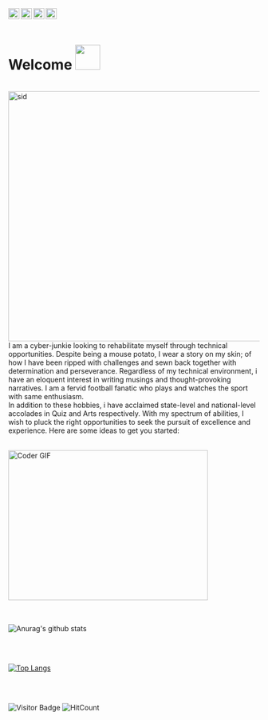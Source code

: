 <a href="https://www.linkedin.com/in/iamsiddharthdas/">
  <img align="left" alt="Siddharth Das - LinkedIn" width="22px" src="https://cdn.jsdelivr.net/npm/simple-icons@v3/icons/linkedin.svg"/>
</a>
<a href="mailto:siddharthdas2203@gmail.com">
  <img align="left" alt="Siddharth Das - Gmail" width="22px" src="https://cdn.jsdelivr.net/npm/simple-icons@v3/icons/gmail.svg"/>
</a>
<a href="https://www.instagram.com/iamsiddharthdas/">
  <img align="left" alt="Siddharth Das - Instagram" width="22px" src="https://cdn.jsdelivr.net/npm/simple-icons@v3/icons/instagram.svg"/>
</a>
<a href="https://twitter.com/iamsiddharthdas">
  <img align="left" alt="Siddharth Das - Twitter" width="22px" src="https://cdn.jsdelivr.net/npm/simple-icons@v3/icons/twitter.svg"/>
</a>
<br />
<br />

# Welcome <img src="https://media.giphy.com/media/mGcNjsfWAjY5AEZNw6/giphy.gif" width="50">
<br />
<img src= "https://user-images.githubusercontent.com/57487500/88587391-83d7dd00-d073-11ea-9d42-348fe95ceb3b.jpg" align="left" alt="sid" width="600" height="500">

<br />
<br />

I am a cyber-junkie looking to rehabilitate myself through technical opportunities. Despite being a mouse potato, I wear a story on my skin; of how I have been ripped with challenges and sewn back together with determination and perseverance.
Regardless of my technical environment, i have an eloquent interest in writing musings and thought-provoking narratives. 
I am a fervid football fanatic who plays and watches the sport with same enthusiasm.  
In addition to these hobbies, i have acclaimed state-level and national-level accolades in Quiz and Arts respectively. 
With my spectrum of abilities, I wish to pluck the right opportunities to seek the pursuit of excellence and experience.
Here are some ideas to get you started:
<br />
<br />

<img src="https://media.giphy.com/media/SWoSkN6DxTszqIKEqv/giphy.gif" alt="Coder GIF" width="400" height="300">
<br />
<br />

<br />

![Anurag's github stats](https://github-readme-stats.vercel.app/api?username=iamsiddharthdas&show_icons=true&theme=radical)

<br/>
<br/>

[![Top Langs](https://github-readme-stats.vercel.app/api/top-langs/?username=iamsiddharthdas&layout=compact)](https://github.com/iamsiddharthdas/github-readme-stats)

<br/>
<br/>

![Visitor Badge](https://visitor-badge.laobi.icu/badge?page_id=iamsiddharthdas.iamsiddharthdas)
![HitCount](http://hits.dwyl.com/iamsiddharthdas/iamsiddharthdas.svg)

<br/>
<br/>








